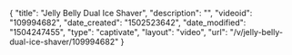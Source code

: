 {
    "title": "Jelly Belly Dual Ice Shaver",
    "description": "",
    "videoid": "109994682",
    "date_created": "1502523642",
    "date_modified": "1504247455",
    "type": "captivate",
    "layout": "video",
    "url": "\/v\/jelly-belly-dual-ice-shaver\/109994682"
}
